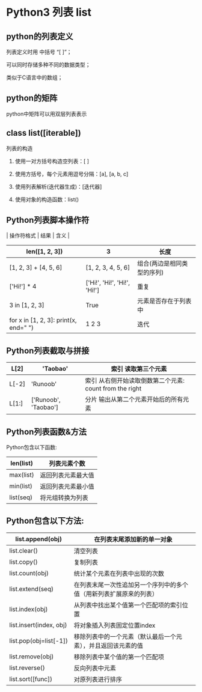 # Python3 列表 list

## python的列表定义

列表定义时用 中括号 “[ ]”；

可以同时存储多种不同的数据类型；

类似于C语言中的数组；


## python的矩阵

python中矩阵可以用双层列表表示

## class list([iterable])

列表的构造

1. 使用一对方括号构造空列表：[ ]

2. 使用方括号，每个元素用逗号分隔：[a], [a, b, c]

3. 使用列表解析(迭代器生成)：[迭代器]

4. 使用对象的构造函数：list()

## Python列表脚本操作符

| 操作符格式 | 结果 | 含义 |

| len([1, 2, 3])                          | 3                            | 长度                       |
| --------------------------------------- | ---------------------------- | -------------------------- |
| [1, 2, 3] + [4, 5, 6]                   | [1, 2, 3, 4, 5, 6]           | 组合(两边是相同类型的序列) |
| ['Hi!'] * 4                             | ['Hi!', 'Hi!', 'Hi!', 'Hi!'] | 重复                       |
| 3 in [1, 2, 3]                          | True                         | 元素是否存在于列表中       |
| for x in [1, 2, 3]: print(x, end="   ") | 1 2 3                        | 迭代                       |

 

## Python列表截取与拼接

| L[2]  | 'Taobao'             | 索引 读取第三个元素                                       |
| ----- | -------------------- | --------------------------------------------------------- |
| L[-2] | 'Runoob'             | 索引 从右侧开始读取倒数第二个元素: count from the   right |
| L[1:] | ['Runoob', 'Taobao'] | 分片 输出从第二个元素开始后的所有元素                     |

 

## Python列表函数&方法

Python包含以下函数:

| len(list) | 列表元素个数       |
| --------- | ------------------ |
| max(list) | 返回列表元素最大值 |
| min(list) | 返回列表元素最小值 |
| list(seq) | 将元组转换为列表   |

 

## Python包含以下方法:

| list.append(obj)        | 在列表末尾添加新的单一对象                                   |
| ----------------------- | ------------------------------------------------------------ |
| list.clear()            | 清空列表                                                     |
| list.copy()             | 复制列表                                                     |
| list.count(obj)         | 统计某个元素在列表中出现的次数                               |
| list.extend(seq)        | 在列表末尾一次性追加另一个序列中的多个值（用新列表扩展原来的列表） |
| list.index(obj)         | 从列表中找出某个值第一个匹配项的索引位置                     |
| list.insert(index, obj) | 将对象插入列表固定位置index                                  |
| list.pop(obj=list[-1])  | 移除列表中的一个元素（默认最后一个元素），并且返回该元素的值 |
| list.remove(obj)        | 移除列表中某个值的第一个匹配项                               |
| list.reverse()          | 反向列表中元素                                               |
| list.sort([func])       | 对原列表进行排序                                             |

 
